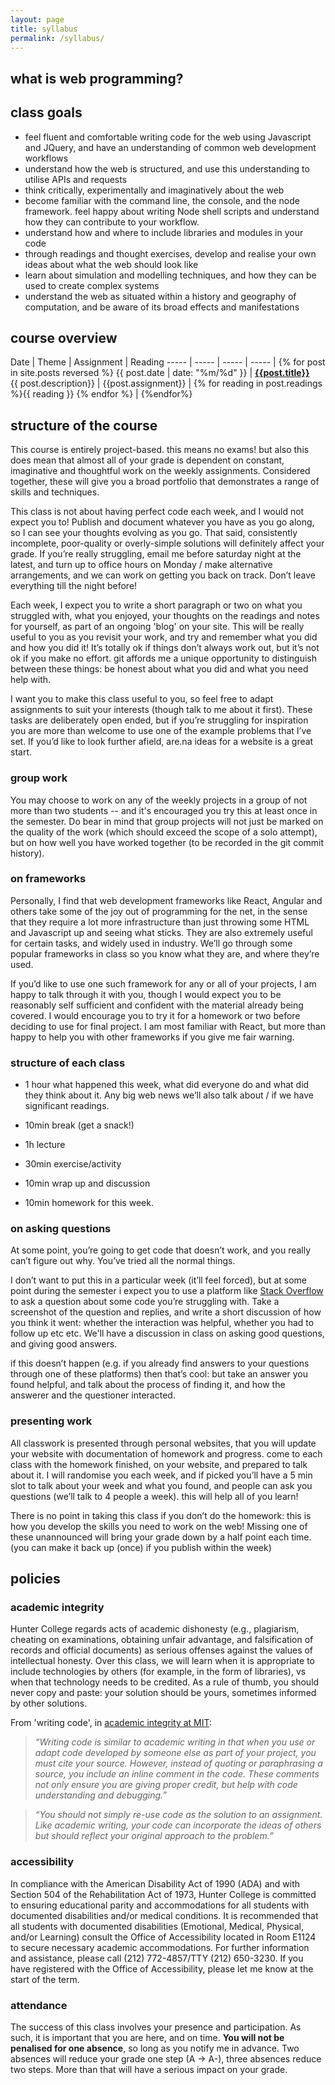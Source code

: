 ```yaml
---
layout: page
title: syllabus
permalink: /syllabus/
---
```


## what is web programming?


## class goals

* feel fluent and comfortable writing code for the web using Javascript and JQuery, and have an understanding of common web development workflows
* understand how the web is structured, and use this understanding to utilise APIs and requests
* think critically, experimentally and imaginatively about the web
* become familiar with the command line, the console, and the node framework. feel happy about writing Node shell scripts and understand how they can contribute to your workflow.
* understand how and where to include libraries and modules in your code
* through readings and thought exercises, develop and realise your own ideas about what the web should look like
* learn about simulation and modelling techniques, and how they can be used to create complex systems
* understand the web as situated within a history and geography of computation, and be aware of its broad effects and manifestations


## course overview

<!-- automated one -->

Date | Theme | Assignment | Reading 
----- | ----- | ----- | ----- | {% for post in site.posts reversed %}
{{ post.date | date: "%m/%d" }} | [**{{post.title}}**]( {{post.url}} )  <br> {{ post.description}} | {{post.assignment}} | {% for reading in post.readings %}{{ reading }} {% endfor %} | {%endfor%}



## structure of the course
This course is entirely project-based. this means no exams! but also this does mean that almost all of your grade is dependent on constant, imaginative and thoughtful work on the weekly assignments. Considered together, these will give you a broad portfolio that demonstrates a range of skills and techniques.

This class is not about having perfect code each week, and I would not expect you to! Publish and document whatever you have as you go along, so I can see your thoughts evolving as you go. That said, consistently incomplete, poor-quality or overly-simple solutions will definitely affect your grade. If you’re really struggling, email me before saturday night at the latest, and turn up to office hours on Monday / make alternative arrangements, and we can work on getting you back on track. Don’t leave everything till the night before!

Each week, I expect you to write a short paragraph or two on what you struggled with, what you enjoyed, your thoughts on the readings and notes for yourself, as part of an ongoing 'blog' on your site. This will be really useful to you as you revisit your work, and try and remember what you did and how you did it! It’s totally ok if things don’t always work out, but it’s not ok if you make no effort. git affords me a unique opportunity to distinguish between these things: be honest about what you did and what you need help with. 

I want you to make this class useful to you, so feel free to adapt assignments to suit your interests (though talk to me about it first). These tasks are deliberately open ended, but if you’re struggling for inspiration you are more than welcome to use one of the example problems that I’ve set. If you’d like to look further afield, are.na ideas for a website is a great start.

### group work

You may choose to work on any of the weekly projects in a group of not more than two students -- and it's encouraged you try this at least once in the semester. Do bear in mind that group projects will not just be marked on the quality of the work (which should exceed the scope of a solo attempt), but on how well you have worked together (to be recorded in the git commit history).

### on frameworks

Personally, I find that web development frameworks like React, Angular and others take some of the joy out of programming for the net, in the sense that they require a lot more infrastructure than just throwing some HTML and Javascript up and seeing what sticks. They are also extremely useful for certain tasks, and widely used in industry. We’ll go through some popular frameworks in class so you know what they are, and where they’re used.

If you’d like to use one such framework for any or all of your projects, I am happy to talk through it with you, though I would expect you to be reasonably self sufficient and confident with the material already being covered. I would encourage you to try it for a homework or two before deciding to use for final project. I am most familiar with React, but more than happy to help you with other frameworks if you give me fair warning.

### structure of each class
* 1 hour what happened this week, what did everyone do and what did they think about it. Any big web news we’ll also talk about / if we have significant readings.

* 10min break (get a snack!)

* 1h lecture

* 30min exercise/activity

* 10min wrap up and discussion

* 10min homework for this week.

### on asking questions
At some point, you’re going to get code that doesn’t work, and you really can’t figure out why. You’ve tried all the normal things. 

I don’t want to put this in a particular week (it’ll feel forced), but at some point during the semester i expect you to use a platform like [Stack Overflow](https://stackoverflow.com) to ask a question about some code you’re struggling with. Take a screenshot of the question and replies, and write a short discussion of how you think it went: whether the interaction was helpful, whether you had to follow up etc etc. We'll have a discussion in class on asking good questions, and giving good answers.

if this doesn’t happen (e.g. if you already find answers to your questions through one of these platforms) then that’s cool: but take an answer you found helpful, and talk about the process of finding it, and how the answerer and the questioner interacted.


### presenting work
All classwork is presented through personal websites, that you will update your website with documentation of homework and progress. come to each class with the homework finished, on your website, and prepared to talk about it. I will randomise you each week, and if picked you’ll have a 5 min slot to talk about your week and what you found, and people can ask you questions (we’ll talk to 4 people a week). this will help all of you learn!

There is no point in taking this class if you don’t do the homework: this is how you develop the skills you need to work on the web! Missing one of these unannounced will bring your grade down by a half point each time. (you can make it back up (once) if you publish within the week)


## policies

### academic integrity
Hunter College regards acts of academic dishonesty (e.g., plagiarism, cheating on examinations, obtaining unfair advantage, and falsification of records and official documents) as serious offenses against the values of intellectual honesty. Over this class, we will learn when it is appropriate to include technologies by others (for example, in the form of libraries), vs when that technology needs to be credited. As a rule of thumb, you should never copy and paste: your solution should be yours, sometimes informed by other solutions. 


From 'writing code', in [academic integrity at MIT](https://integrity.mit.edu/handbook/writing-code):

>*“Writing code is similar to academic writing in that when you use or adapt code developed by someone else as part of your project, you must cite your source. However, instead of quoting or paraphrasing a source, you include an inline comment in the code. These comments not only ensure you are giving proper credit, but help with code understanding and debugging.”*

>*“You should not simply re-use code as the solution to an assignment. Like academic writing, your code can incorporate the ideas of others but should reflect your original approach to the problem.”*

### accessibility
In compliance with the American Disability Act of 1990 (ADA) and with Section 504 of the Rehabilitation Act of 1973, Hunter College is committed to ensuring educational parity and accommodations for all students with documented disabilities and/or medical conditions. It is recommended that all students with documented disabilities (Emotional, Medical, Physical, and/or Learning) consult the Office of Accessibility located in Room E1124 to secure necessary academic accommodations. For further information and assistance, please call (212) 772-4857/TTY (212) 650-3230. If you have registered with the Office of Accessibility, please let me know at the start of the term.


### attendance
The success of this class involves your presence and participation. As such, it is important that you are here, and on time. **You will not be penalised for one absence**, so long as you notify me in advance. Two absences will reduce your grade one step (A -> A-), three absences reduce two steps. More than that will have a serious impact on your grade.
